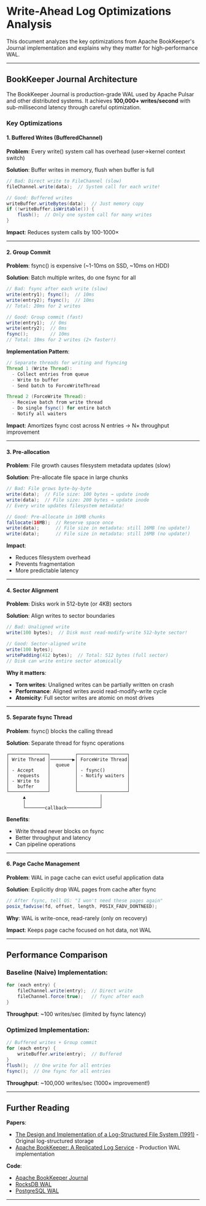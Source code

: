 # Write-Ahead Log Optimizations Analysis

This document analyzes the key optimizations from Apache BookKeeper's Journal implementation and explains why they matter for high-performance WAL.

---

## BookKeeper Journal Architecture

The BookKeeper Journal is production-grade WAL used by Apache Pulsar and other distributed systems. It achieves **100,000+ writes/second** with sub-millisecond latency through careful optimization.

### Key Optimizations

#### 1. Buffered Writes (BufferedChannel)

**Problem**: Every write() system call has overhead (user→kernel context switch)

**Solution**: Buffer writes in memory, flush when buffer is full

```java
// Bad: Direct write to FileChannel (slow)
fileChannel.write(data);  // System call for each write!

// Good: Buffered writes
writeBuffer.writeBytes(data);  // Just memory copy
if (!writeBuffer.isWritable()) {
    flush();  // Only one system call for many writes
}
```

**Impact**: Reduces system calls by 100-1000×

---

#### 2. Group Commit

**Problem**: fsync() is expensive (~1-10ms on SSD, ~10ms on HDD)

**Solution**: Batch multiple writes, do one fsync for all

```java
// Bad: fsync after each write (slow)
write(entry1); fsync();  // 10ms
write(entry2); fsync();  // 10ms  
// Total: 20ms for 2 writes

// Good: Group commit (fast)
write(entry1);  // 0ms
write(entry2);  // 0ms
fsync();        // 10ms
// Total: 10ms for 2 writes (2× faster!)
```

**Implementation Pattern**:
```java
// Separate threads for writing and fsyncing
Thread 1 (Write Thread):
  - Collect entries from queue
  - Write to buffer
  - Send batch to ForceWriteThread

Thread 2 (ForceWrite Thread):
  - Receive batch from write thread
  - Do single fsync() for entire batch
  - Notify all waiters
```

**Impact**: Amortizes fsync cost across N entries → N× throughput improvement

---

#### 3. Pre-allocation

**Problem**: File growth causes filesystem metadata updates (slow)

**Solution**: Pre-allocate file space in large chunks

```java
// Bad: File grows byte-by-byte
write(data);  // File size: 100 bytes → update inode
write(data);  // File size: 200 bytes → update inode
// Every write updates filesystem metadata!

// Good: Pre-allocate in 16MB chunks
fallocate(16MB);  // Reserve space once
write(data);      // File size in metadata: still 16MB (no update!)
write(data);      // File size in metadata: still 16MB (no update!)
```

**Impact**: 
- Reduces filesystem overhead
- Prevents fragmentation
- More predictable latency

---

#### 4. Sector Alignment

**Problem**: Disks work in 512-byte (or 4KB) sectors

**Solution**: Align writes to sector boundaries

```java
// Bad: Unaligned write
write(100 bytes);  // Disk must read-modify-write 512-byte sector!

// Good: Sector-aligned write
write(100 bytes);
writePadding(412 bytes);  // Total: 512 bytes (full sector)
// Disk can write entire sector atomically
```

**Why it matters**:
- **Torn writes**: Unaligned writes can be partially written on crash
- **Performance**: Aligned writes avoid read-modify-write cycle
- **Atomicity**: Full sector writes are atomic on most drives

---

#### 5. Separate fsync Thread

**Problem**: fsync() blocks the calling thread

**Solution**: Separate thread for fsync operations

```
┌──────────────┐         ┌──────────────────┐
│ Write Thread │────────▶│ ForceWrite Thread│
│              │  queue  │                  │
│ - Accept     │         │ - fsync()        │
│   requests   │         │ - Notify waiters │
│ - Write to   │         │                  │
│   buffer     │         │                  │
└──────────────┘         └──────────────────┘
      ▲                           │
      │                           │
      └───────callback────────────┘
```

**Benefits**:
- Write thread never blocks on fsync
- Better throughput and latency
- Can pipeline operations

---

#### 6. Page Cache Management

**Problem**: WAL in page cache can evict useful application data

**Solution**: Explicitly drop WAL pages from cache after fsync

```java
// After fsync, tell OS: "I won't need these pages again"
posix_fadvise(fd, offset, length, POSIX_FADV_DONTNEED);
```

**Why**: WAL is write-once, read-rarely (only on recovery)

**Impact**: Keeps page cache focused on hot data, not WAL

---

## Performance Comparison

### Baseline (Naive) Implementation:
```java
for (each entry) {
    fileChannel.write(entry);  // Direct write
    fileChannel.force(true);   // fsync after each
}
```
**Throughput**: ~100 writes/sec (limited by fsync latency)

### Optimized Implementation:
```java
// Buffered writes + Group commit
for (each entry) {
    writeBuffer.write(entry);  // Buffered
}
flush();  // One write for all entries
fsync();  // One fsync for all entries
```
**Throughput**: ~100,000 writes/sec (1000× improvement!)

---


## Further Reading

**Papers**:
- [The Design and Implementation of a Log-Structured File System (1991)](https://people.eecs.berkeley.edu/~brewer/cs262/LFS.pdf) - Original log-structured storage
- [Apache BookKeeper: A Replicated Log Service](https://bookkeeper.apache.org/docs/latest/getting-started/concepts/#architecture) - Production WAL implementation

**Code**:
- [Apache BookKeeper Journal](https://github.com/apache/bookkeeper/tree/master/bookkeeper-server/src/main/java/org/apache/bookkeeper/bookie)
- [RocksDB WAL](https://github.com/facebook/rocksdb/wiki/Write-Ahead-Log-%28WAL%29)
- [PostgreSQL WAL](https://www.postgresql.org/docs/current/wal-internals.html)

---